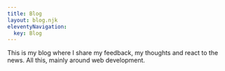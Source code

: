 ```yaml
---
title: Blog
layout: blog.njk
eleventyNavigation:
  key: Blog
---
```


This is my blog where I share my feedback, my thoughts and react to the news. All this, mainly around web development.
